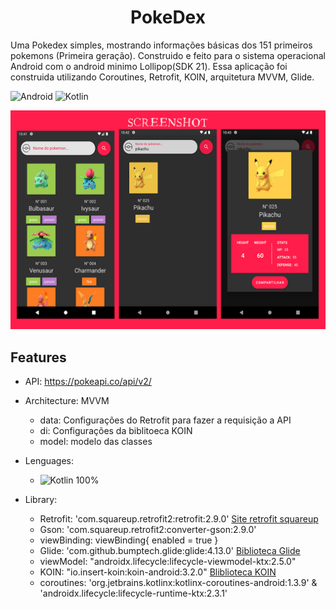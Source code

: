 <h1 align="center">PokeDex</h1>



Uma Pokedex simples, mostrando informações básicas dos 151 primeiros pokemons (Primeira geração).
Construido e feito para o sistema operacional Android com o android minimo Lollipop(SDK 21).
Essa aplicação foi construida utilizando Coroutines, Retrofit, KOIN, arquitetura MVVM, Glide.

![Android](https://img.shields.io/badge/Android-3DDC84?style=for-the-badge&logo=android&logoColor=white)
![Kotlin](https://img.shields.io/badge/kotlin-%230095D5.svg?style=for-the-badge&logo=kotlin&logoColor=white) 

<img src="/preview/imgs.png"/>

## Features
* API: <https://pokeapi.co/api/v2/>
* Architecture: MVVM
  * data: Configurações do Retrofit para fazer a requisição a API 
  * di: Configurações da biblitoeca KOIN 
  * model: modelo das classes

  
* Lenguages:
  * ![Kotlin](https://img.shields.io/badge/kotlin-%230095D5.svg?style=for-the-badge&logo=kotlin&logoColor=white) 100%  

* Library:
  * Retrofit: 'com.squareup.retrofit2:retrofit:2.9.0' [Site retrofit squareup](<https://square.github.io/retrofit/>)
  * Gson: 'com.squareup.retrofit2:converter-gson:2.9.0' 
  * viewBinding: viewBinding{ enabled = true }
  * Glide: 'com.github.bumptech.glide:glide:4.13.0' [Biblioteca Glide](<https://github.com/bumptech/glide>)
  * viewModel: "androidx.lifecycle:lifecycle-viewmodel-ktx:2.5.0"
  * KOIN: "io.insert-koin:koin-android:3.2.0" [Bliblioteca KOIN](<https://insert-koin.io>)
  * coroutines: 'org.jetbrains.kotlinx:kotlinx-coroutines-android:1.3.9' & 'androidx.lifecycle:lifecycle-runtime-ktx:2.3.1'

